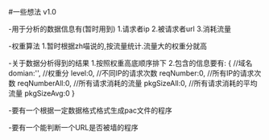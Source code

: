 #一些想法 v1.0

-用于分析的数据信息有(暂时用到)
 1.请求者ip
 2.被请求者url
 3.消耗流量

-权重算法
 1.暂时根据zh喵说的,按流量统计.流量大的权重分就高

-关于数据分析得到的结果
 1.按照权重高底顺序排下
 2.包含的信息要有:
 {
    //域名
    domian:'',
     //权重分
    level:0,
    //不同IP的请求次数
    reqNumber:0,
    //所有IP的请求次数
    reqNumberAll:0,
    //所有请求消耗的流量
    pkgSizeAll:0,
    //所有请求消耗的平均流量
    pkgSizeAvg:0
 }

-要有一个根据一定数据格式格式生成pac文件的程序

-要有一个能判断一个URL是否被墙的程序
